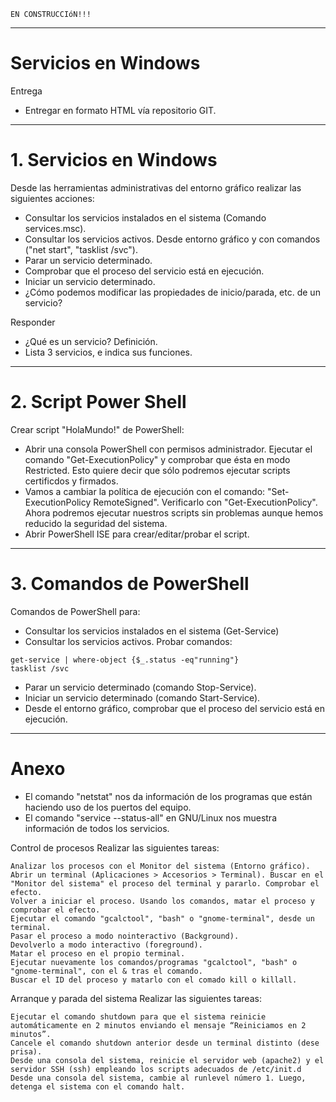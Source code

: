
```
EN CONSTRUCCIóN!!!
```

---

# Servicios en Windows

Entrega
* Entregar en formato HTML vía repositorio GIT.

---
# 1. Servicios en Windows

Desde las herramientas administrativas del entorno gráfico realizar las siguientes acciones:
* Consultar los servicios instalados en el sistema (Comando services.msc).
* Consultar los servicios activos. Desde entorno gráfico y con comandos ("net start", "tasklist /svc").
* Parar un servicio determinado.
* Comprobar que el proceso del servicio está en ejecución.
* Iniciar un servicio determinado.
* ¿Cómo podemos modificar las propiedades de inicio/parada, etc. de un servicio?

Responder
* ¿Qué es un servicio? Definición.
* Lista 3 servicios, e indica sus funciones.

---
# 2. Script Power Shell

Crear script "HolaMundo!" de PowerShell:
* Abrir una consola PowerShell con permisos administrador. Ejecutar el comando "Get-ExecutionPolicy" y comprobar que ésta en modo Restricted. Esto quiere decir que sólo podremos ejecutar scripts certificdos y firmados.
* Vamos a cambiar la política de ejecución con el comando: "Set-ExecutionPolicy RemoteSigned". Verificarlo con "Get-ExecutionPolicy". Ahora podremos ejecutar nuestros scripts sin problemas aunque hemos reducido la seguridad del sistema.
* Abrir PowerShell ISE para crear/editar/probar el script.

---
# 3. Comandos de PowerShell

Comandos de PowerShell para:
* Consultar los servicios instalados en el sistema (Get-Service)
* Consultar los servicios activos. Probar comandos:
```
get-service | where-object {$_.status -eq"running"}
tasklist /svc
```
* Parar un servicio determinado (comando Stop-Service).
* Iniciar un servicio determinado (comando Start-Service).
* Desde el entorno gráfico, comprobar que el proceso del servicio está en ejecución.

---

# Anexo

* El comando "netstat" nos da información de los programas que están haciendo uso de los puertos del equipo.
* El comando "service --status-all" en GNU/Linux nos muestra información de todos los servicios.

Control de procesos
Realizar las siguientes tareas:

    Analizar los procesos con el Monitor del sistema (Entorno gráfico).
    Abrir un terminal (Aplicaciones ­­> Accesorios ­­> Terminal). Buscar en el "Monitor del sistema" el proceso del terminal y pararlo. Comprobar el efecto.
    Volver a iniciar el proceso. Usando los comandos, matar el proceso y comprobar el efecto.
    Ejecutar el comando "gcalctool", "bash" o "gnome-terminal", desde un terminal.
    Pasar el proceso a modo no­interactivo (Background).
    Devolverlo a modo interactivo (foreground).
    Matar el proceso en el propio terminal.
    Ejecutar nuevamente los comandos/programas "gcalctool", "bash" o "gnome-terminal", con el & tras el comando.
    Buscar el ID del proceso y matarlo con el comado kill o killall.

Arranque y parada del sistema
Realizar las siguientes tareas:

    Ejecutar el comando shutdown para que el sistema reinicie automáticamente en 2 minutos enviando el mensaje “Reiniciamos en 2 minutos”.
    Cancele el comando shutdown anterior desde un terminal distinto (dese prisa).
    Desde una consola del sistema, reinicie el servidor web (apache2) y el servidor SSH (ssh) empleando los scripts adecuados de /etc/init.d
    Desde una consola del sistema, cambie al runlevel número 1. Luego, detenga el sistema con el comando halt.
